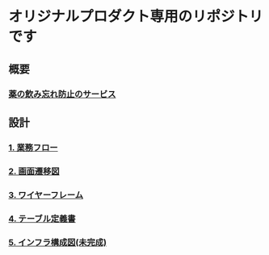 # オリジナルプロダクト専用のリポジトリです

## 概要

### [薬の飲み忘れ防止のサービス](https://github.com/syotakokichi/Original_Product/blob/main/documents/%E6%A6%82%E8%A6%81.md)

## 設計

### [1. 業務フロー](https://github.com/syotakokichi/Original_Product/blob/main/documents/design/1_%E6%A5%AD%E5%8B%99%E3%83%95%E3%83%AD%E3%83%BC.md)

### [2. 画面遷移図](https://github.com/syotakokichi/Original_Product/blob/main/documents/design/2_%E7%94%BB%E9%9D%A2%E9%81%B7%E7%A7%BB%E5%9B%B3.md)

### [3. ワイヤーフレーム](https://github.com/syotakokichi/Original_Product/blob/main/documents/design/3_%E3%83%AF%E3%82%A4%E3%83%A4%E3%83%BC%E3%83%95%E3%83%AC%E3%83%BC%E3%83%A0.md)

### [4. テーブル定義書](https://github.com/syotakokichi/Original_Product/blob/main/documents/design/4_%E3%83%86%E3%83%BC%E3%83%96%E3%83%AB%E5%AE%9A%E7%BE%A9%E6%9B%B8.md)

### [5. インフラ構成図(未完成)](https://github.com/syotakokichi/Original_Product/blob/main/documents/design/5_%E3%82%B7%E3%82%B9%E3%83%86%E3%83%A0%E6%A7%8B%E6%88%90%E5%9B%B3.md)
